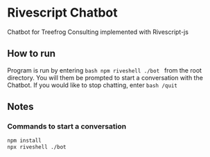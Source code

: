 # Rivescript Chatbot
Chatbot for Treefrog Consulting implemented with Rivescript-js

## How to run
Program is run by entering ```bash npm riveshell ./bot ``` from the root directory. You will them be prompted to start a conversation with the Chatbot.
If you would like to stop chatting, enter ```bash /quit ```
## Notes

### Commands to start a conversation
```bash
npm install  
npx riveshell ./bot
```